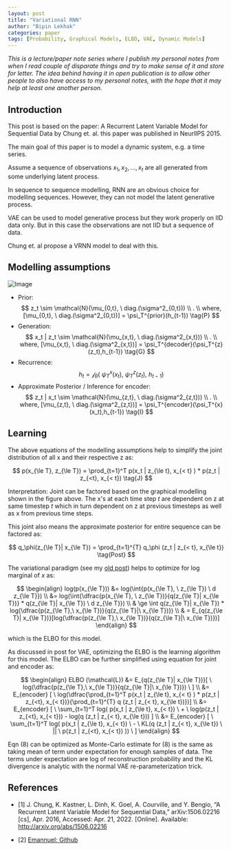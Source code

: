 ```yaml
---
layout: post
title: "Variational RNN"
author: "Bipin Lekhak"
categories: paper
tags: [Probability, Graphical Models, ELBO, VAE, Dynamic Models]
---
```



*This is a lecture/paper note series where I publish my personal notes from when
I read couple of disparate things and try to make sense of it and store for
letter. The idea behind having it in open publication is to allow other people
to also have access to my personal notes, with the hope that it may help at
least one another person.*

## Introduction

This post is based on the paper: A Recurrent Latent Variable Model for
Sequential Data by Chung et. al. this paper was published in NeurlIPS 2015.

The main goal of this paper is to model a dynamic system, e.g. a time series.

Assume a sequence of observations $x_1, x_2, ..., x_t$ are all generated from
some underlying latent process.

In sequence to sequence modelling, RNN are an obvious choice for modelling
sequences. However, they can not model the latent generative process.

VAE can be used to model generative process but they work properly on IID data
only. But in this case the observations are not IID but a sequence of data.

Chung et. al propose a VRNN model to deal with this.

## Modelling assumptions

![Image](https://github.com/emited/VariationalRecurrentNeuralNetwork/raw/master/images/fig_1_vrnn.png)

- Prior:
  $$
  z_t \sim \mathcal{N}(\mu_{0,t}, \ diag.(\sigma^2_{0,t})) \\ . \\
  where, [\mu_{0,t}, \ diag.(\sigma^2_{0,t})] = \psi_T^{prior}(h_{t-1}) \tag{P}
  $$
- Generation:
  $$
  x_t | z_t \sim \mathcal{N}(\mu_{x,t}, \ diag.(\sigma^2_{x,t})) \\ . \\
  where, [\mu_{x,t}, \ diag.(\sigma^2_{x,t})] =
  \psi_T^{decoder}(\psi_T^{z}(z_t),h_{t-1}) \tag{G}
  $$
- Recurrence:
  $$
  h_t = \mathcal{f}_\theta( \ \psi_T^x(x_t), \ \psi_T^z(z_t), \ h_{t-1} ) \tag{R}
  $$
- Approximate Posterior / Inference for encoder:
  $$
  z_t | x_t \sim \mathcal{N}(\mu_{z,t}, \ diag.(\sigma^2_{z,t})) \\ . \\
  where, [\mu_{z,t}, \ diag.(\sigma^2_{z,t})] =
  \psi_T^{encoder}(\psi_T^{x}(x_t),h_{t-1}) \tag{I}
  $$

## Learning

The above equations of the modelling assumptions help to simplify the joint
distribution of all x and their respective z as:

$$
p(x_{\le T}, z_{\le T}) = \prod_{t=1}^T p(x_t | z_{\le t}, x_{< t} ) * p(z_t |
z_{<t}, x_{< t}) \tag{J}
$$

Interpretation: Joint can be factored based on the graphical modelling shown in
the figure above. The x's at each time step $t$ are dependent on z at same
timestep $t$ which in turn dependent on z at previous timesteps as well as x
from previous time steps.

This joint also means the approximate posterior for entire sequence can be factored as:

$$
q_\phi(z_{\le T}| x_{\le T}) = \prod_{t=1}^{T} q_\phi (z_t | z_{< t}, x_{\le t}) \tag{Post}
$$

The variational paradigm (see my [old post](2022-09-25-vae.md)) helps to
optimize for log marginal of $x$ as:

$$
\begin{align}
log(p(x_{\le T})) &= log(\int{p(x_{\le T}, \ z_{\le T}) \ d z_{\le T}}) \\
&= log(\int{\dfrac{p(x_{\le T}, \ z_{\le T})}{q(z_{\le T}| x_{\le T})} *
q(z_{\le T}| x_{\le T}) \ d z_{\le T}}) \\
& \ge \int q(z_{\le T}| x_{\le T}) * log(\dfrac{p(z_{\le T},\ x_{\le
T})}{q(z_{\le T}|\ x_{\le T})}) \\
& = E_{q(z_{\le T}| x_{\le T})}[log(\dfrac{p(z_{\le T},\ x_{\le
T})}{q(z_{\le T}|\ x_{\le T})})]
\end{align}
$$

which is the ELBO for this model.

As discussed in post for VAE, optimizing the ELBO is the learning algorithm for
this model. The ELBO can be further simplified using equation for joint and
encoder as:

$$
\begin{align}
ELBO (\mathcal{L}) &= E_{q(z_{\le T}| x_{\le T})}[ \ log(\dfrac{p(z_{\le T},\ x_{\le
T})}{q(z_{\le T}|\ x_{\le T})}) \ ] \\
&= E_{encoder} [ \ log(\dfrac{\prod_{t=1}^T p(x_t | z_{\le t}, x_{< t} ) * p(z_t |
z_{<t}, x_{< t})}{\prod_{t=1}^{T} q (z_t | z_{< t}, x_{\le t})})] \\
&= E_{encoder} [ \ \sum_{t=1}^T log( p(x_t | z_{\le t}, x_{< t}) \ + \ log(p(z_t |
z_{<t}, x_{< t})) - log(q (z_t | z_{< t}, x_{\le t})) ] \\
&= E_{encoder} [ \ \sum_{t=1}^T log( p(x_t | z_{\le t}, x_{< t}) \ - \ KL(q (z_t
| z_{< t}, x_{\le t}) \ || \ p(z_t | z_{<t}, x_{< t}) )) \ ]
\end{align}
$$

Eqn (8) can be optimized as Monte-Carlo estimate for (8) is the same as taking
mean of term under expectation for enough samples of data. The terms under
expectation are log of reconstruction probability and the KL divergence is
analytic with the normal VAE re-parameterization trick.

## References

- [1] J. Chung, K. Kastner, L. Dinh, K. Goel, A. Courville, and Y. Bengio, “A Recurrent Latent Variable Model for Sequential Data,” arXiv:1506.02216 [cs], Apr. 2016, Accessed: Apr. 21, 2022. [Online]. Available: <http://arxiv.org/abs/1506.02216>

- [2] [Emannuel: Github](https://github.com/emited/VariationalRecurrentNeuralNetwork)

